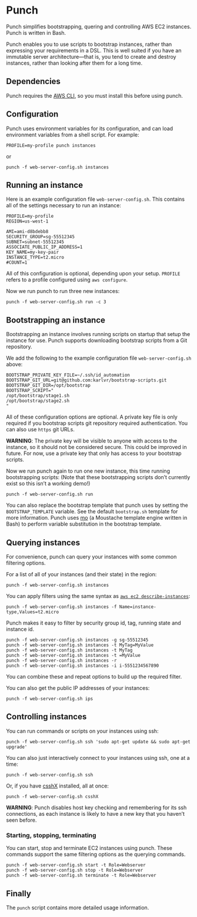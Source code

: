 # Punch

Punch simplifies bootstrapping, quering and controlling AWS EC2 instances. Punch is written in Bash.

Punch enables you to use scripts to bootstrap instances, rather than expressing your requirements in a DSL. This is well suited if you have an immutable server architecture—that is, you tend to create and destroy instances, rather than looking after them for a long time.

## Dependencies

Punch requires the [AWS CLI](https://aws.amazon.com/cli/), so you must install this before using punch.

## Configuration

Punch uses environment variables for its configuration, and can load environment variables from a shell script. For example:

```
PROFILE=my-profile punch instances
```

or

```
punch -f web-server-config.sh instances
```

## Running an instance

Here is an example configuration file `web-server-config.sh`. This contains all of the settings necessary to run an instance:
```
PROFILE=my-profile
REGION=us-west-1

AMI=ami-d8bdebb8
SECURITY_GROUP=sg-55512345
SUBNET=subnet-55512345
ASSOCIATE_PUBLIC_IP_ADDRESS=1
KEY_NAME=my-key-pair
INSTANCE_TYPE=t2.micro
#COUNT=1
```

All of this configuration is optional, depending upon your setup. `PROFILE` refers to a profile configured using `aws configure`.

Now we run punch to run three new instances:
```
punch -f web-server-config.sh run -c 3
```

## Bootstrapping an instance

Bootstrapping an instance involves running scripts on startup that setup the instance for use. Punch supports downloading bootstrap scripts from a Git repository.

We add the following to the example configuration file `web-server-config.sh` above:
```
BOOTSTRAP_PRIVATE_KEY_FILE=~/.ssh/id_automation
BOOTSTRAP_GIT_URL=git@github.com:karlvr/bootstrap-scripts.git
BOOTSTRAP_GIT_DIR=/opt/bootstrap
BOOTSTRAP_SCRIPT="
/opt/bootstrap/stage1.sh
/opt/bootstrap/stage2.sh
"
```

All of these configuration options are optional. A private key file is only required if you bootstrap scripts git repository required authentication. You can also use `https` git URLs.

**WARNING**: The private key will be visible to anyone with access to the instance, so it should not be considered secure. This could be improved in future. For now, use a private key that only has access to your bootstrap scripts.

Now we run punch again to run one new instance, this time running bootstrapping scripts: (Note that these bootstrapping scripts don’t currently exist so this isn’t a working demo!)
```
punch -f web-server-config.sh run
```

You can also replace the bootstrap template that punch uses by setting the `BOOTSTRAP_TEMPLATE` variable. See the default `bootstrap.sh` template for more information. Punch uses [mo](https://github.com/tests-always-included/mo) (a Moustache template engine written in Bash) to perform variable substitution in the bootstrap template.

## Querying instances

For convenience, punch can query your instances with some common filtering options.

For a list of all of your instances (and their state) in the region:
```
punch -f web-server-config.sh instances
```

You can apply filters using the same syntax as [`aws ec2 describe-instances`](http://docs.aws.amazon.com/cli/latest/reference/ec2/describe-instances.html):
```
punch -f web-server-config.sh instances -f Name=instance-type,Values=t2.micro
```

Punch makes it easy to filter by security group id, tag, running state and instance id.
```
punch -f web-server-config.sh instances -g sg-55512345
punch -f web-server-config.sh instances -t MyTag=MyValue
punch -f web-server-config.sh instances -t MyTag
punch -f web-server-config.sh instances -t =MyValue
punch -f web-server-config.sh instances -r
punch -f web-server-config.sh instances -i i-5551234567890
```

You can combine these and repeat options to build up the required filter.

You can also get the public IP addresses of your instances:
```
punch -f web-server-config.sh ips
```

## Controlling instances

You can run commands or scripts on your instances using ssh:
```
punch -f web-server-config.sh ssh 'sudo apt-get update && sudo apt-get upgrade'
```

You can also just interactively connect to your instances using ssh, one at a time:
```
punch -f web-server-config.sh ssh
```

Or, if you have [csshX](https://github.com/brockgr/csshx) installed, all at once:
```
punch -f web-server-config.sh csshX
```

**WARNING**: Punch disables host key checking and remembering for its ssh connections, as each instance is likely to have a new key that you haven’t seen before.

### Starting, stopping, terminating

You can start, stop and terminate EC2 instances using punch. These commands support the same filtering options as the querying commands.

```
punch -f web-server-config.sh start -t Role=Webserver
punch -f web-server-config.sh stop -t Role=Webserver
punch -f web-server-config.sh terminate -t Role=Webserver
```

## Finally

The `punch` script contains more detailed usage information.
